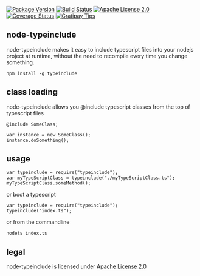 [![Package Version](https://img.shields.io/npm/v/typeinclude.svg)](https://www.npmjs.org/package/typeinclude) [![Build Status](https://travis-ci.org/NexusTools/node-typeinclude.svg)](https://travis-ci.org/NexusTools/node-typeinclude) [![Apache License 2.0](http://img.shields.io/hexpm/l/plug.svg)](http://www.apache.org/licenses/LICENSE-2.0.html) [![Coverage Status](https://img.shields.io/coveralls/NexusTools/node-typeinclude.svg)](https://coveralls.io/r/NexusTools/node-typeinclude) [![Gratipay Tips](http://img.shields.io/gratipay/NexusTools.svg)](https://gratipay.com/NexusTools/)

node-typeinclude
----------------
node-typeinclude makes it easy to include typescript files into your nodejs project at runtime, without the need to recompile every time you change something.

```
npm install -g typeinclude
```

class loading
-------------
node-typeinclude allows you @include typescript classes from the top of typescript files

```
@include SomeClass;

var instance = new SomeClass();
instance.doSomething();
```

usage
-----
```
var typeinclude = require("typeinclude");
var myTypeScriptClass = typeinclude("./myTypeScriptClass.ts");
myTypeScriptClass.someMethod();
```

or boot a typescript

```
var typeinclude = require("typeinclude");
typeinclude("index.ts");
```

or from the commandline

```
nodets index.ts
```

legal
-----
node-typeinclude is licensed under [Apache License 2.0](LICENSE.md)
